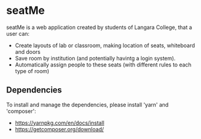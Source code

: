 # seatMe
seatMe is a web application created by students of Langara College, that a user can:
- Create layouts of lab or classroom, making location of seats, whiteboard and doors
- Save room by institution (and potentially havintg a login system).
- Automatically assign people to these seats (with different rules to each type of room)

## Dependencies
To install and manage the dependencies, please install 'yarn' and 'composer':
- https://yarnpkg.com/en/docs/install
- https://getcomposer.org/download/
